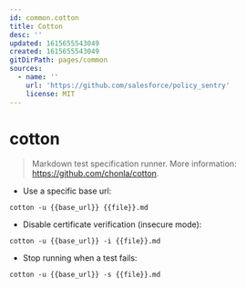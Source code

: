 ```yaml
---
id: common.cotton
title: Cotton
desc: ''
updated: 1615655543049
created: 1615655543049
gitDirPath: pages/common
sources:
  - name: ''
    url: 'https://github.com/salesforce/policy_sentry'
    license: MIT
---
```

# cotton

> Markdown test specification runner.
> More information: <https://github.com/chonla/cotton>.

- Use a specific base url:

`cotton -u {{base_url}} {{file}}.md`

- Disable certificate verification (insecure mode):

`cotton -u {{base_url}} -i {{file}}.md`

- Stop running when a test fails:

`cotton -u {{base_url}} -s {{file}}.md`

